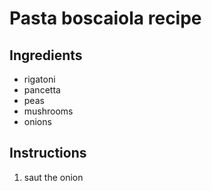 # Pasta boscaiola recipe


## Ingredients

- rigatoni
- pancetta
- peas
- mushrooms
- onions


## Instructions


1) saut the onion
